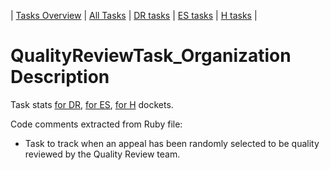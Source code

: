 | [Tasks Overview](tasks-overview.md) | [All Tasks](../alltasks.md) | [DR tasks](../docs-DR/tasklist.md) | [ES tasks](../docs-ES/tasklist.md) | [H tasks](../docs-H/tasklist.md) |

# QualityReviewTask_Organization Description

Task stats [for DR](../docs-DR/QualityReviewTask_Organization.md), [for ES](../docs-ES/QualityReviewTask_Organization.md), [for H](../docs-H/QualityReviewTask_Organization.md) dockets.

<!-- class_comments:begin -->
<!-- Do not modify within this block; modify associated rb file instead and run comments_to_descriptions.py. -->
Code comments extracted from Ruby file:
* Task to track when an appeal has been randomly selected to be quality reviewed by the Quality Review team.
<!-- class_comments:end -->
